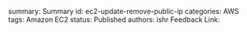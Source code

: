 summary: Summary
id: ec2-update-remove-public-ip
categories: AWS
tags: Amazon EC2
status: Published
authors: ishr
Feedback Link: 

